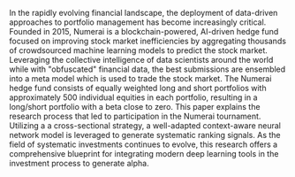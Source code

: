 In the rapidly evolving financial landscape, the deployment of data-driven approaches to portfolio management has become increasingly critical. Founded in 2015, Numerai is a blockchain-powered, AI-driven hedge fund focused on improving stock market inefficiencies by aggregating thousands of crowdsourced machine learning models to predict the stock market. Leveraging the collective intelligence of data scientists around the world while with "obfuscated" financial data, the best submissions are ensembled into a meta model which is used to trade the stock market. The Numerai hedge fund consists of equally weighted long and short portfolios with approximately 500 individual equities in each portfolio, resulting in a long/short portfolio with a beta close to zero. 
This paper explains the research process that led to participation in the Numerai tournament. Utilizing a a cross-sectional strategy, a well-adapted context-aware neural network model is leveraged to generate systematic ranking signals. As the field of systematic investments continues to evolve, this research offers a comprehensive blueprint for integrating modern deep learning tools in the investment process to generate alpha.
